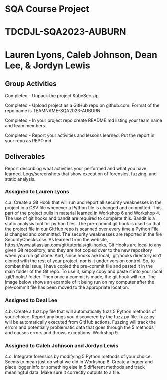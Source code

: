 # SQA Course Project
# TDCDJL-SQA2023-AUBURN
# Lauren Lyons, Caleb Johnson, Dean Lee, & Jordyn Lewis

## Group Activities
Completed - Unpack the project KubeSec.zip.

Completed - Upload project as a GitHub repo on github.com. Format of the repo name is TEAMNAME-SQA2023-AUBURN.

Completed - In your project repo create README.md listing your team name and team members.

Completed - Report your activities and lessons learned. Put the report in your repo as REPO.md

## Deliverables

Report describing what activities your performed and what you have learned.
Logs/screenshots that show execution of forensics, fuzzing, and static analysis.

### Assigned to Lauren Lyons
4.a. Create a Git Hook that will run and report all security weaknesses in the project in a CSV file whenever a Python file is changed and committed.
This part of the project pulls in material learned in Workshop 6 and Workshop 4. The use of git hooks and bandit are required to complete this. Bandit is a 
static analysis tool for python files. The pre-commit git hook is used so that the project file in our GitHub repo is scanned over every time a Python File 
is changed and committed. The security weaknesses are reported in the file SecurityChecks.csv. 
As learned from the website, https://www.atlassian.com/git/tutorials/git-hooks, Git Hooks are local to any given Git repository, and they are not copied over
to the new repository when you run git clone. And, since hooks are local, .git/hooks directory isn’t cloned with the rest of your project, nor is it under 
version control. So, to combat this issue, I have copied the pre-commit file and pasted it in the main folder of the Git repo. To use it, simply copy and
paste it into your local .git/hooks/ folder. Then once a commit is made, the git hook will run. The image below shows an example of it being run on my 
computer after the pre-commit file has been moved to the appropriate location.

### Assigned to Deal Lee
4.b. Create a fuzz.py file that will automatically fuzz 5 Python methods of your choice. Report any bugs you discovered by the fuzz.py file. fuzz.py will
be automatically executed from GitHub actions.
Fuzzing will track the errors and potentially problematic data that goes through the 5 methods and causes errors and throws exceptions. Workshop 9.

### Assigned to Caleb Johnson and Jordyn Lewis
4.c. Integrate forensics by modifying 5 Python methods of your choice.
Seems to mean just do what we did in Workshop 8. Create a logger and place logger.info or something else in 5 different methods and track meaningful data. Make sure it correctly outputs to a file. 

